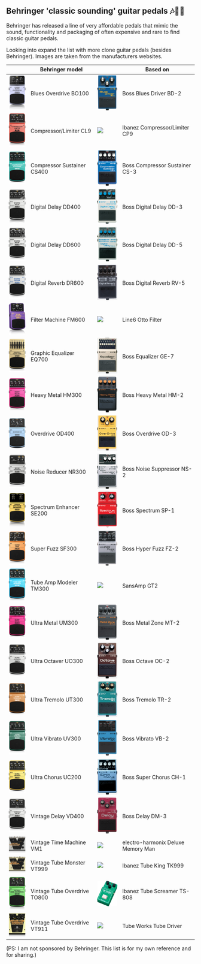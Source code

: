 ## Behringer 'classic sounding' guitar pedals :notes::guitar::metal:

Behringer has released a line of very affordable pedals that mimic the sound, functionality and packaging of often expensive and rare to find classic guitar pedals.

Looking into expand the list with more clone guitar pedals (besides Behringer). Images are taken from the manufacturers websites.

|   |  Behringer model                   |                              | Based on
| - | ---------------------------------- | ---------------------------- | - |
| <img src=media/BO100.png  width="100">   | Blues Overdrive BO100      | <img src=media/BD-2.jpg  width="100"> | Boss Blues Driver BD-2
| <img src=media/CL9.png  width="100">   | Compressor/Limiter CL9       | <img src=media/CP9.jpg  width="100"> | Ibanez Compressor/Limiter CP9
| <img src=media/CS400.png  width="100"> | Compressor Sustainer CS400   | <img src=media/CS-3.jpg  width="100"> | Boss Compressor Sustainer CS-3
| <img src=media/DD400.png  width="100"> | Digital Delay DD400          | <img src=media/DD-3.png  width="100"> | Boss Digital Delay DD-3
| <img src=media/DD600.png  width="100"> | Digital Delay DD600          | <img src=media/DD-5.png  width="100"> | Boss Digital Delay DD-5
| <img src=media/DR600.png  width="100"> | Digital Reverb DR600         | <img src=media/RV-5.jpg  width="100"> | Boss Digital Reverb RV-5
| <img src=media/FM600.png  width="100"> | Filter Machine FM600         | <img src=media/OTTO.jpg  width="100"> | Line6 Otto Filter
| <img src=media/EQ700.png  width="100"> | Graphic Equalizer EQ700      | <img src=media/GE-7.jpg  width="100"> | Boss Equalizer GE-7
| <img src=media/HM300.png  width="100"> | Heavy Metal HM300            | <img src=media/HM-2.png  width="100"> | Boss Heavy Metal HM-2
| <img src=media/OD400.png  width="100"> | Overdrive OD400              | <img src=media/OD-3.jpg  width="100"> | Boss Overdrive OD-3
| <img src=media/NR300.png  width="100"> | Noise Reducer NR300          | <img src=media/NS-2.jpg  width="100"> | Boss Noise Suppressor NS-2
| <img src=media/SE200.png  width="100"> | Spectrum Enhancer SE200      | <img src=media/SP-1.png  width="100"> | Boss Spectrum SP-1
| <img src=media/SF300.png  width="100"> | Super Fuzz SF300             | <img src=media/FZ-2.png  width="100"> | Boss Hyper Fuzz FZ-2
| <img src=media/TM300.png  width="100"> | Tube Amp Modeler TM300       | <img src=media/GT2.jpg  width="100"> | SansAmp GT2
| <img src=media/UM300.png  width="100"> | Ultra Metal UM300            | <img src=media/MT-2.jpg  width="100"> | Boss Metal Zone MT-2
| <img src=media/UO300.png  width="100"> | Ultra Octaver UO300          | <img src=media/OC-2.jpg  width="100"> | Boss Octave OC-2
| <img src=media/UT300.png  width="100"> | Ultra Tremolo UT300          | <img src=media/TR-2.jpg  width="100"> | Boss Tremolo TR-2
| <img src=media/UV300.png  width="100"> | Ultra Vibrato UV300          | <img src=media/VB-2.png  width="100"> | Boss Vibrato VB-2
| <img src=media/UC200.png  width="100"> | Ultra Chorus UC200           | <img src=media/CH-1.jpg  width="100"> | Boss Super Chorus CH-1
| <img src=media/VD400.png  width="100"> | Vintage Delay VD400          | <img src=media/DM-3.png  width="100"> | Boss Delay DM-3
| <img src=media/VM1.png  width="100">   | Vintage Time Machine VM1     | <img src=media/MM.jpg  width="100"> | electro-harmonix Deluxe Memory Man
| <img src=media/VT999.png  width="100"> | Vintage Tube Monster VT999   | <img src=media/TK999.jpg  width="100"> | Ibanez Tube King TK999
| <img src=media/TO800.png  width="100"> | Vintage Tube Overdrive TO800 | <img src=media/TS-808.png  width="100"> | Ibanez Tube Screamer TS-808
| <img src=media/VT911.png  width="100"> | Vintage Tube Overdrive VT911 | <img src=media/TD.jpg  width="100"> | Tube Works Tube Driver

(PS: I am not sponsored by Behringer. This list is for my own reference and for sharing.)
